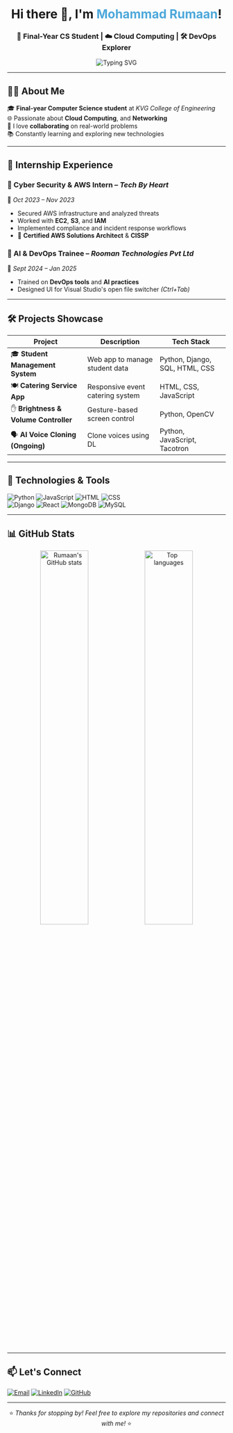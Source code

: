  <!-- Profile Header -->
<h1 align="center">Hi there 👋, I'm <span style="color:#4DA8DA;">Mohammad Rumaan</span>!</h1>
<h3 align="center">🚀 Final-Year CS Student | ☁️ Cloud Computing | 🛠️ DevOps Explorer</h3>

<p align="center">
  <img src="https://readme-typing-svg.herokuapp.com?font=Fira+Code&duration=2000&pause=1000&center=true&vCenter=true&width=435&lines=Python+Developer+%7C+;Always+learning+new+things+💡" alt="Typing SVG" />
</p>

---

## 🧑‍💻 About Me

🎓 **Final-year Computer Science student** at *KVG College of Engineering*  
🌐 Passionate about **Cloud Computing**, and **Networking**  
🤝 I love **collaborating** on real-world problems  
📚 Constantly learning and exploring new technologies  

---

## 💼 Internship Experience

### 🔐 Cyber Security & AWS Intern – *Tech By Heart*  
📆 *Oct 2023 – Nov 2023*  
- Secured AWS infrastructure and analyzed threats  
- Worked with **EC2**, **S3**, and **IAM**  
- Implemented compliance and incident response workflows  
- 📜 **Certified AWS Solutions Architect** & **CISSP**

### 🤖 AI & DevOps Trainee – *Rooman Technologies Pvt Ltd*  
📆 *Sept 2024 – Jan 2025*  
- Trained on **DevOps tools** and **AI practices**  
- Designed UI for Visual Studio's open file switcher *(Ctrl+Tab)*

---

## 🛠️ Projects Showcase

| Project | Description | Tech Stack |
|--------|-------------|------------|
| 🎓 **Student Management System** | Web app to manage student data | Python, Django, SQL, HTML, CSS |
| 🍽️ **Catering Service App** | Responsive event catering system | HTML, CSS, JavaScript |
| ✋ **Brightness & Volume Controller** | Gesture-based screen control | Python, OpenCV |
| 🗣️ **AI Voice Cloning (Ongoing)** | Clone voices using DL | Python, JavaScript, Tacotron |

---

## 🚀 Technologies & Tools

![Python](https://img.shields.io/badge/Python-3670A0?style=for-the-badge&logo=python&logoColor=white)
![JavaScript](https://img.shields.io/badge/JavaScript-F7DF1E?style=for-the-badge&logo=javascript&logoColor=black)
![HTML](https://img.shields.io/badge/HTML5-E34F26?style=for-the-badge&logo=html5&logoColor=white)
![CSS](https://img.shields.io/badge/CSS-1572B6?style=for-the-badge&logo=css3&logoColor=white)  
![Django](https://img.shields.io/badge/Django-092E20?style=for-the-badge&logo=django&logoColor=white)
![React](https://img.shields.io/badge/React-20232a?style=for-the-badge&logo=react&logoColor=61dafb)
![MongoDB](https://img.shields.io/badge/MongoDB-4EA94B?style=for-the-badge&logo=mongodb&logoColor=white)
![MySQL](https://img.shields.io/badge/MySQL-00758F?style=for-the-badge&logo=mysql&logoColor=white)

---

## 📊 GitHub Stats

 <p align="center">
  <img src="https://github-readme-stats.vercel.app/api?username=mrumaan10&show_icons=true&theme=github_dark&hide_title=true" alt="Rumaan's GitHub stats" width="47%" />
  <img src="https://github-readme-stats.vercel.app/api/top-langs/?username=mrumaan10&layout=compact&theme=github_dark" alt="Top languages" width="47%" />
</p>

---

## 📫 Let's Connect

[![Email](https://img.shields.io/badge/Gmail-D14836?style=for-the-badge&logo=gmail&logoColor=white)](mailto:mrumaan10@gmail.com)
[![LinkedIn](https://img.shields.io/badge/LinkedIn-blue?style=for-the-badge&logo=linkedin&logoColor=white)](https://www.linkedin.com/in/mohammad-rumaan-17076a316)
[![GitHub](https://img.shields.io/badge/GitHub-000?style=for-the-badge&logo=github&logoColor=white)](https://github.com/mrumaaan10)

---

<p align="center">
  ⭐ <em>Thanks for stopping by! Feel free to explore my repositories and connect with me!</em> ⭐
</p>

